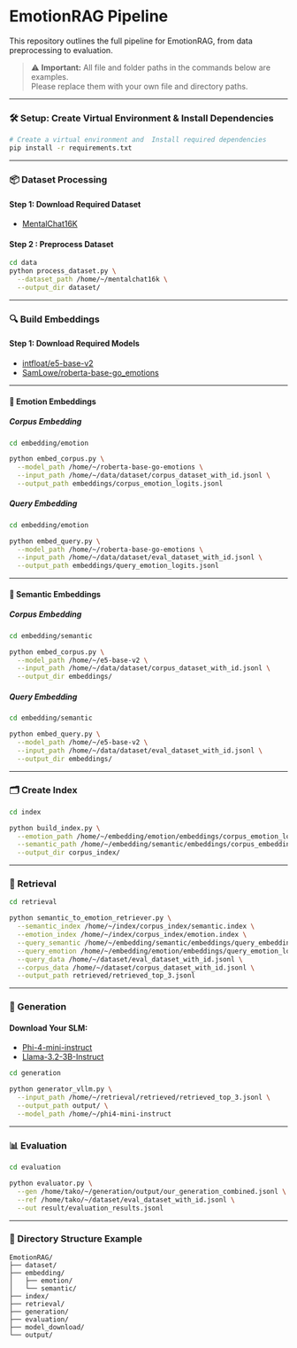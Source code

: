 # EmotionRAG Pipeline

This repository outlines the full pipeline for EmotionRAG, from data preprocessing to evaluation.
> ⚠️ **Important:** All file and folder paths in the commands below are examples.  
> Please replace them with your own file and directory paths.

---
### 🛠️ Setup: Create Virtual Environment & Install Dependencies

```bash
# Create a virtual environment and  Install required dependencies
pip install -r requirements.txt
```

---

### 📦 Dataset Processing

#### Step 1: Download Required Dataset

- [MentalChat16K](https://huggingface.co/datasets/ShenLab/MentalChat16K)


#### Step 2 : Preprocess Dataset

```bash
cd data
python process_dataset.py \
  --dataset_path /home/~/mentalchat16k \
  --output_dir dataset/
```

---

### 🔍 Build Embeddings

#### Step 1: Download Required Models

- [intfloat/e5-base-v2](https://huggingface.co/intfloat/e5-base-v2)  
- [SamLowe/roberta-base-go_emotions](https://huggingface.co/SamLowe/roberta-base-go_emotions)

---

#### 💬 Emotion Embeddings

##### Corpus Embedding

```bash
cd embedding/emotion

python embed_corpus.py \
  --model_path /home/~/roberta-base-go-emotions \
  --input_path /home/~/data/dataset/corpus_dataset_with_id.jsonl \
  --output_path embeddings/corpus_emotion_logits.jsonl
```

##### Query Embedding

```bash
cd embedding/emotion

python embed_query.py \
  --model_path /home/~/roberta-base-go-emotions \
  --input_path /home/~/data/dataset/eval_dataset_with_id.jsonl \
  --output_path embeddings/query_emotion_logits.jsonl
```

---

#### 🧠 Semantic Embeddings

##### Corpus Embedding

```bash
cd embedding/semantic

python embed_corpus.py \
  --model_path /home/~/e5-base-v2 \
  --input_path /home/~/data/dataset/corpus_dataset_with_id.jsonl \
  --output_dir embeddings/
```

##### Query Embedding

```bash
cd embedding/semantic

python embed_query.py \
  --model_path /home/~/e5-base-v2 \
  --input_path /home/~/data/dataset/eval_dataset_with_id.jsonl \
  --output_dir embeddings/
```

---

### 🗂️ Create Index

```bash
cd index

python build_index.py \
  --emotion_path /home/~/embedding/emotion/embeddings/corpus_emotion_logits.jsonl \
  --semantic_path /home/~/embedding/semantic/embeddings/corpus_embeddings.npy \
  --output_dir corpus_index/
```

---

### 🔎 Retrieval

```bash
cd retrieval

python semantic_to_emotion_retriever.py \
  --semantic_index /home/~/index/corpus_index/semantic.index \
  --emotion_index /home/~/index/corpus_index/emotion.index \
  --query_semantic /home/~/embedding/semantic/embeddings/query_embeddings.npy \
  --query_emotion /home/~/embedding/emotion/embeddings/query_emotion_logits.jsonl \
  --query_data /home/~/dataset/eval_dataset_with_id.jsonl \
  --corpus_data /home/~/dataset/corpus_dataset_with_id.jsonl \
  --output_path retrieved/retrieved_top_3.jsonl
```

---

### 🧠 Generation

#### Download Your SLM:

- [Phi-4-mini-instruct](https://huggingface.co/microsoft/Phi-4-mini-instruct)  
- [Llama-3.2-3B-Instruct](https://huggingface.co/meta-llama/Llama-3.2-3B-Instruct)

```bash
cd generation

python generator_vllm.py \
  --input_path /home/~/retrieval/retrieved/retrieved_top_3.jsonl \
  --output_path output/ \
  --model_path /home/~/phi4-mini-instruct
```

---

### 📊 Evaluation

```bash
cd evaluation

python evaluator.py \
  --gen /home/tako/~/generation/output/our_generation_combined.jsonl \
  --ref /home/tako/~/dataset/eval_dataset_with_id.jsonl \
  --out result/evaluation_results.jsonl
```

---

### 📁 Directory Structure Example

```
EmotionRAG/
├── dataset/
├── embedding/
│   ├── emotion/
│   └── semantic/
├── index/
├── retrieval/
├── generation/
├── evaluation/
├── model_download/
└── output/
```
